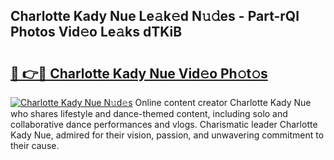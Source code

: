 ## Charlotte Kady Nue Le𝚊k𝚎d N𝚞𝚍es - Part-rQl Photos Vid𝚎o Le𝚊ks dTKiB

# <h2><a href="http://fb9awnc.evod.top/?m=Charlotte+Kady+Nue">🔗 👉🔴 Charlotte Kady Nue Vid𝚎o Ph𝚘t𝚘s</a></h2>

[![Charlotte Kady Nue N𝚞d𝚎s](https://i.imgur.com/8V9OHl7.gif)](http://fb9awnc.evod.top/?m=Charlotte+Kady+Nue)
Online content creator Charlotte Kady Nue who shares lifestyle and dance-themed content, including solo and collaborative dance performances and vlogs. Charismatic leader Charlotte Kady Nue, admired for their vision, passion, and unwavering commitment to their cause. 
